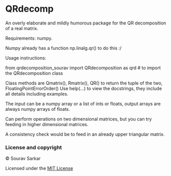 # QRdecomp

An overly elaborate and mildly humorous package for the QR decomposition of a real matrix.

Requirements: numpy. 

Numpy already has a function np.linalg.qr() to do this :/ 

Usage instructions:

from qrdecomposition_sourav import QRdecomposition as qrd  # to import the QRdecomposition class

Class methods are Qmatrix(), Rmatrix(), QR() to return the tuple of the two, FloatingPointErrorOrder()
Use help(...) to view the docstrings, they include all details including examples.

The input can be a numpy array or a list of ints or floats, output arrays are always numpy arrays of floats.

Can perform operations on two dimensional matrices, but you can try feeding in higher dimensional matrices.

A consistency check would be to feed in an already upper triangular matrix. 


### License and copyright
&copy; Sourav Sarkar

Licensed under the [MIT License](LICENSE)  
